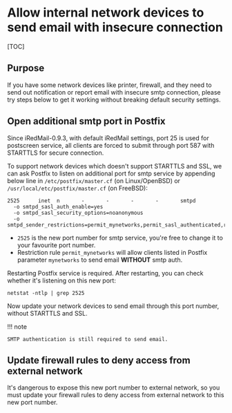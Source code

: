 # Allow internal network devices to send email with insecure connection

[TOC]

## Purpose

If you have some network devices like printer, firewall, and they need to
send out notification or report email with insecure smtp connection, please
try steps below to get it working without breaking default security settings.

## Open additional smtp port in Postfix

Since iRedMail-0.9.3, with default iRedMail settings, port 25 is used for
postscreen service, all clients are forced to submit through port 587 with
STARTTLS for secure connection.

To support network devices which doesn't support STARTTLS and SSL, we can ask
Postfix to listen on additional port for smtp service by appending below line
in `/etc/postfix/master.cf` (on Linux/OpenBSD) or
`/usr/local/etc/postfix/master.cf` (on FreeBSD):

```
2525      inet  n       -       -       -       -       smtpd
  -o smtpd_sasl_auth_enable=yes
  -o smtpd_sasl_security_options=noanonymous
  -o smtpd_sender_restrictions=permit_mynetworks,permit_sasl_authenticated,reject
```

* `2525` is the new port number for smtp service, you're free to change it to
  your favourite port number.
* Restriction rule `permit_mynetworks` will allow clients listed in Postfix
  parameter `mynetworks` to send email __WITHOUT__ smtp auth.

Restarting Postfix service is required. After restarting, you can check whether
it's listening on this new port:

```
netstat -ntlp | grep 2525
```

Now update your network devices to send email through this port number,
without STARTTLS and SSL.

!!! note

    SMTP authentication is still required to send email.

## Update firewall rules to deny access from external network

It's dangerous to expose this new port number to external network, so you must
update your firewall rules to deny access from external network to this new
port number.
